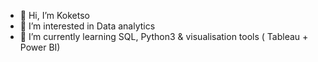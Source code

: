 - 👋 Hi, I’m Koketso
- 👀 I’m interested in Data analytics
- 🌱 I’m currently learning SQL, Python3 & visualisation tools ( Tableau + Power BI)


